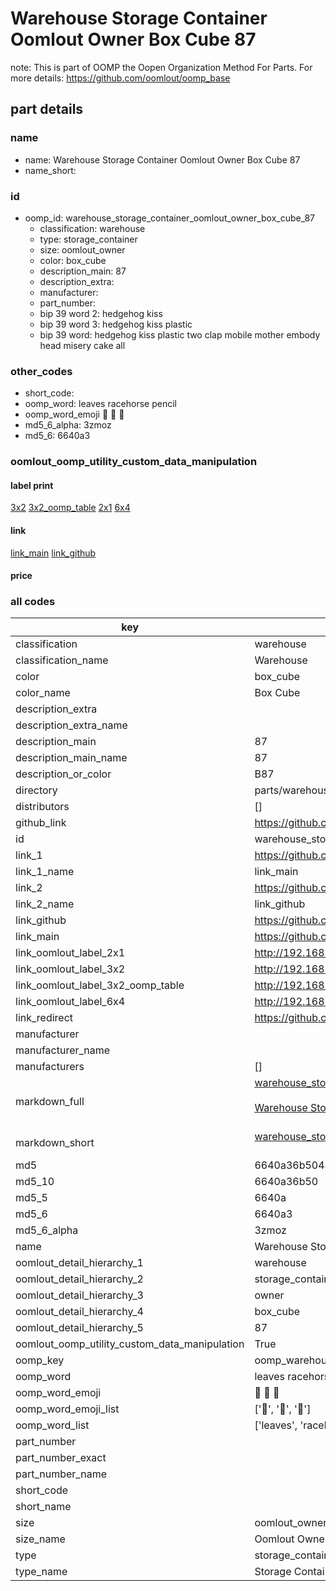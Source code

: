 # Warehouse Storage Container Oomlout Owner Box Cube 87  

note: This is part of OOMP the Oopen Organization Method For Parts. For more details: https://github.com/oomlout/oomp_base

##  part details
  







### name
* name: Warehouse Storage Container Oomlout Owner Box Cube 87
* name_short: 
### id
* oomp_id: warehouse_storage_container_oomlout_owner_box_cube_87
  * classification: warehouse
  * type: storage_container
  * size: oomlout_owner
  * color: box_cube
  * description_main: 87
  * description_extra: 
  * manufacturer: 
  * part_number: 
  * bip 39 word 2: hedgehog kiss
  * bip 39 word 3: hedgehog kiss plastic
  * bip 39 word: hedgehog kiss plastic two clap mobile mother embody head misery cake all

### other_codes
* short_code: 
* oomp_word: leaves racehorse pencil
* oomp_word_emoji :leaves: :racehorse: :pencil:
* md5_6_alpha: 3zmoz
* md5_6: 6640a3






### oomlout_oomp_utility_custom_data_manipulation
#### label print
[3x2](http://192.168.1.245:1112/?label=oomp%203zmoz)
[3x2_oomp_table](http://192.168.1.108:1112/?label=oomp%203zmoz)
[2x1](http://192.168.1.242:1112/?label=oomp%203zmoz)
[6x4](http://192.168.1.55:1112/?label=oomp%203zmoz)    

#### link

[link_main](https://github.com/oomlout/oomlout_oomp_version_1_messy/tree/main/parts/warehouse_storage_container_oomlout_owner_box_cube_87) [link_github](https://github.com/oomlout/oomlout_oomp_version_1_messy/tree/main/parts/warehouse_storage_container_oomlout_owner_box_cube_87)                             

#### price







### all codes 
| key | value |  
| --- | --- |  
| classification | warehouse |  
| classification_name | Warehouse |  
| color | box_cube |  
| color_name | Box Cube |  
| description_extra |  |  
| description_extra_name |  |  
| description_main | 87 |  
| description_main_name | 87 |  
| description_or_color | B87 |  
| directory | parts/warehouse_storage_container_oomlout_owner_box_cube_87 |  
| distributors | [] |  
| github_link | https://github.com/oomlout/oomlout_oomp_part_src/tree/main/parts/warehouse_storage_container_oomlout_owner_box_cube_87 |  
| id | warehouse_storage_container_oomlout_owner_box_cube_87 |  
| link_1 | https://github.com/oomlout/oomlout_oomp_version_1_messy/tree/main/parts/warehouse_storage_container_oomlout_owner_box_cube_87 |  
| link_1_name | link_main |  
| link_2 | https://github.com/oomlout/oomlout_oomp_version_1_messy/tree/main/parts/warehouse_storage_container_oomlout_owner_box_cube_87 |  
| link_2_name | link_github |  
| link_github | https://github.com/oomlout/oomlout_oomp_version_1_messy/tree/main/parts/warehouse_storage_container_oomlout_owner_box_cube_87 |  
| link_main | https://github.com/oomlout/oomlout_oomp_version_1_messy/tree/main/parts/warehouse_storage_container_oomlout_owner_box_cube_87 |  
| link_oomlout_label_2x1 | http://192.168.1.242:1112/?label=oomp%203zmoz |  
| link_oomlout_label_3x2 | http://192.168.1.245:1112/?label=oomp%203zmoz |  
| link_oomlout_label_3x2_oomp_table | http://192.168.1.108:1112/?label=oomp%203zmoz |  
| link_oomlout_label_6x4 | http://192.168.1.55:1112/?label=oomp%203zmoz |  
| link_redirect | https://github.com/oomlout/oomlout_oomp_version_1_messy/tree/main/parts/warehouse_storage_container_oomlout_owner_box_cube_87 |  
| manufacturer |  |  
| manufacturer_name |  |  
| manufacturers | [] |  
| markdown_full | [warehouse_storage_container_oomlout_owner_box_cube_87](none)<br>[](none)<br>[Warehouse Storage Container Oomlout Owner Box Cube 87](none)<br><br> |  
| markdown_short | [warehouse_storage_container_oomlout_owner_box_cube_87](none)<br><br> |  
| md5 | 6640a36b504872063994eebb4c1eb354 |  
| md5_10 | 6640a36b50 |  
| md5_5 | 6640a |  
| md5_6 | 6640a3 |  
| md5_6_alpha | 3zmoz |  
| name | Warehouse Storage Container Oomlout Owner Box Cube 87 |  
| oomlout_detail_hierarchy_1 | warehouse |  
| oomlout_detail_hierarchy_2 | storage_container |  
| oomlout_detail_hierarchy_3 | owner |  
| oomlout_detail_hierarchy_4 | box_cube |  
| oomlout_detail_hierarchy_5 | 87 |  
| oomlout_oomp_utility_custom_data_manipulation | True |  
| oomp_key | oomp_warehouse_storage_container_oomlout_owner_box_cube_87 |  
| oomp_word | leaves racehorse pencil |  
| oomp_word_emoji | :leaves: :racehorse: :pencil: |  
| oomp_word_emoji_list | [':leaves:', ':racehorse:', ':pencil:'] |  
| oomp_word_list | ['leaves', 'racehorse', 'pencil'] |  
| part_number |  |  
| part_number_exact |  |  
| part_number_name |  |  
| short_code |  |  
| short_name |  |  
| size | oomlout_owner |  
| size_name | Oomlout Owner |  
| type | storage_container |  
| type_name | Storage Container |  
